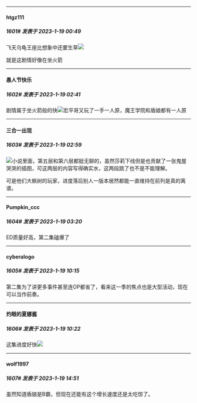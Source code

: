 

*****

####  htgz111  
##### 1601#       发表于 2023-1-19 00:49

飞天乌龟王座比想象中还要生草<img src="https://static.saraba1st.com/image/smiley/face2017/066.png" referrerpolicy="no-referrer">

就是这剧情好像在坐火箭



*****

####  愚人节快乐  
##### 1602#       发表于 2023-1-19 02:41

剧情属于坐火箭般的快<img src="https://static.saraba1st.com/image/smiley/face2017/067.png" referrerpolicy="no-referrer">宏平哥又玩了一手一人原，魔王学院和盾娘都有一人原



*****

####  三合一出现  
##### 1603#       发表于 2023-1-19 02:59

<img src="https://static.saraba1st.com/image/smiley/face2017/067.png" referrerpolicy="no-referrer">小说里面，第五层和第六层都挺无聊的，虽然莎莉下线但是也贡献了一张鬼屋哭哭的插图，可这两层的内容写得确实水，这两段跳了也不是不能理解。

可是他们大枫树的玩家，进度落后别人一版本居然都能一直维持在前列是真的离谱。



*****

####  Pumpkin_ccc  
##### 1604#       发表于 2023-1-19 03:20

ED质量好高，第二集磕爆了



*****

####  cyberalogo  
##### 1605#       发表于 2023-1-19 10:15

第二集为了讲更多事件甚至连OP都省了，看来这一季的焦点也是大型活动，现在可以当作前奏。



*****

####  灼眼的夏娜酱  
##### 1606#       发表于 2023-1-19 10:22

这集进度好快<img src="https://static.saraba1st.com/image/smiley/face2017/069.png" referrerpolicy="no-referrer">



*****

####  wolf1997  
##### 1607#       发表于 2023-1-19 14:51

虽然知道盾娘是B霸，但现在还能有这个增长速度还是太吃惊了。

